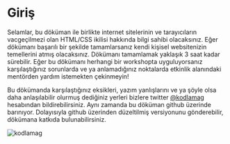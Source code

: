 # Giriş

Selamlar, bu döküman ile birlikte internet sitelerinin ve tarayıcıların vacgeçilmezi olan HTML/CSS ikilisi hakkında bilgi sahibi olacaksınız. Eğer dökümanı başarılı bir şekilde tamamlarsanız kendi kişisel websitenizin temellerini atmış olacaksınız. Dökümanı tamamlamak yaklaşık 3 saat kadar sürebilir. Eğer bu dökümanı herhangi bir workshopta uyguluyorsanız karşılaştığınız sorunlarda ve ya anlamadığınız noktalarda etkinlik alanındaki mentörden yardım istemekten çekinmeyin!

Bu dökümanda karşılaştığınız eksikleri, yazım yanlışlarını ve ya şöyle olsa daha anlaşılabilir olurmuş dediğiniz yerleri bizlere twitter [@kodlamag](https://twitter.com/KodlamaG) hesabından bildirebilirsiniz. Aynı zamanda bu döküman github üzerinde barınıyor. Dolayısıyla github üzerinden düzeltilmiş versiyonunu gönderebilir, dökümana katkıda bulunabilirsiniz. 

![kodlamag](https://ci5.googleusercontent.com/proxy/mxWd5xnkBvv8-1DNUUK963F48sZP-Qdhh2RmmGMRQ0_DRcdBC0eCswC8E9quNiPMv-oZmdk_0r1ExQfbPhIaifrrOssy0wvMn5o7HHXfrXFcgYUoWfyaZki-8OBKBNjsh9qBUxclKkAljo5sj0CLxr7PMnrzJegpM2M=s0-d-e1-ft#https://gallery.mailchimp.com/d675a9e915178360ac093d7fa/images/c8536b46-b401-470b-a752-bda18780adea.png '')